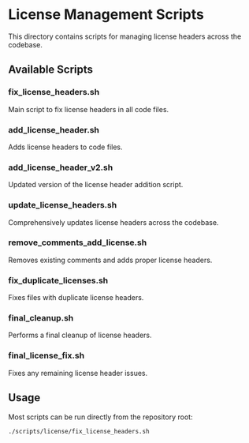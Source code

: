 # License Management Scripts

This directory contains scripts for managing license headers across the codebase.

## Available Scripts

### fix_license_headers.sh

Main script to fix license headers in all code files.

### add_license_header.sh

Adds license headers to code files.

### add_license_header_v2.sh

Updated version of the license header addition script.

### update_license_headers.sh

Comprehensively updates license headers across the codebase.

### remove_comments_add_license.sh

Removes existing comments and adds proper license headers.

### fix_duplicate_licenses.sh

Fixes files with duplicate license headers.

### final_cleanup.sh

Performs a final cleanup of license headers.

### final_license_fix.sh

Fixes any remaining license header issues.

## Usage

Most scripts can be run directly from the repository root:

```bash
./scripts/license/fix_license_headers.sh
```
